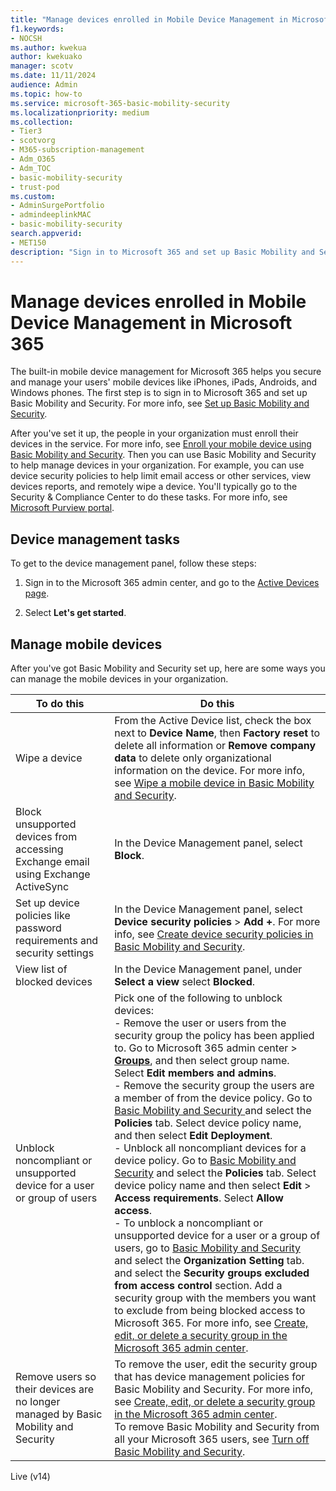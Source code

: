 ```yaml
---
title: "Manage devices enrolled in Mobile Device Management in Microsoft 365"
f1.keywords:
- NOCSH
ms.author: kwekua
author: kwekuako
manager: scotv
ms.date: 11/11/2024
audience: Admin
ms.topic: how-to
ms.service: microsoft-365-basic-mobility-security
ms.localizationpriority: medium
ms.collection:
- Tier3 
- scotvorg
- M365-subscription-management
- Adm_O365
- Adm_TOC
- basic-mobility-security
- trust-pod
ms.custom:
- AdminSurgePortfolio
- admindeeplinkMAC
- basic-mobility-security
search.appverid:
- MET150
description: "Sign in to Microsoft 365 and set up Basic Mobility and Security to use the built-in mobile device management to secure and manage your users' mobile devices."
---
```


# Manage devices enrolled in Mobile Device Management in Microsoft 365

The built-in mobile device management for Microsoft 365 helps you secure and manage your users' mobile devices like iPhones, iPads, Androids, and Windows phones. The first step is to sign in to Microsoft 365 and set up Basic Mobility and Security. For more info, see [Set up Basic Mobility and Security](set-up.md).

After you've set it up, the people in your organization must enroll their devices in the service. For more info, see [Enroll your mobile device using Basic Mobility and Security](enroll-your-mobile-device.md). Then you can use Basic Mobility and Security to help manage devices in your organization. For example, you can use device security policies to help limit email access or other services, view devices reports, and remotely wipe a device. You'll typically go to the Security & Compliance Center to do these tasks. For more info, see [Microsoft Purview portal](../../compliance/microsoft-365-compliance-center.md).

## Device management tasks

To get to the device management panel, follow these steps:

1. Sign in to the Microsoft 365 admin center, and go to the [Active Devices page](https://admin.microsoft.com/Adminportal/Home?#/IntuneDevices/?isMifo=true).

1. Select **Let's get started**.

## Manage mobile devices

After you've got Basic Mobility and Security set up, here are some ways you can manage the mobile devices in your organization.

|To do this|Do this|
|---|---|
|Wipe a device|From the Active Device list, check the box next to **Device Name**, then **Factory reset** to delete all information or **Remove company data** to delete only organizational information on the device. For more info, see [Wipe a mobile device in Basic Mobility and Security](wipe-mobile-device.md).|
|Block unsupported devices from accessing Exchange email using Exchange ActiveSync|In the Device Management panel, select **Block**.|
|Set up device policies like password requirements and security settings|In the Device Management panel, select **Device security policies** > **Add +**. For more info, see [Create device security policies in Basic Mobility and Security](create-device-security-policies.md).|
|View list of blocked devices|In the Device Management panel, under **Select a view** select **Blocked**.|
|Unblock noncompliant or unsupported device for a user or group of users|Pick one of the following to unblock devices:<br/>- Remove the user or users from the security group the policy has been applied to. Go to Microsoft 365 admin center > **<a href="https://go.microsoft.com/fwlink/p/?linkid=2052855" target="_blank">Groups</a>**, and then select group name. Select **Edit members and admins**.<br/>- Remove the security group the users are a member of from the device policy. Go to [Basic Mobility and Security ](https://purview.microsoft.com/basicmobilityandsecurity)and select the **Policies** tab. Select device policy name, and then select **Edit** **Deployment**.<br/>- Unblock all noncompliant devices for a device policy. Go to [Basic Mobility and Security](https://purview.microsoft.com/basicmobilityandsecurity) and select the **Policies** tab. Select device policy name and then select **Edit** > **Access requirements**. Select **Allow access**.<br/>- To unblock a noncompliant or unsupported device for a user or a group of users, go to [Basic Mobility and Security](https://purview.microsoft.com/basicmobilityandsecurity) and select the **Organization Setting** tab. and select the **Security groups excluded from access control** section. Add a security group with the members you want to exclude from being blocked access to Microsoft 365. For more info, see [Create, edit, or delete a security group in the Microsoft 365 admin center](../../admin/email/create-edit-or-delete-a-security-group.md).|
|Remove users so their devices are no longer managed by Basic Mobility and Security|To remove the user, edit the security group that has device management policies for Basic Mobility and Security. For more info, see [Create, edit, or delete a security group in the Microsoft 365 admin center](../../admin/email/create-edit-or-delete-a-security-group.md).<br/>To remove Basic Mobility and Security from all your Microsoft 365 users, see [Turn off Basic Mobility and Security](turn-off.md).|

Live (v14)
